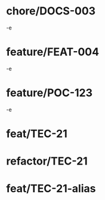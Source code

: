 # chore/DOCS-003
-e 
# feature/FEAT-004
-e 
# feature/POC-123
-e 
# feat/TEC-21
# refactor/TEC-21

# feat/TEC-21-alias

